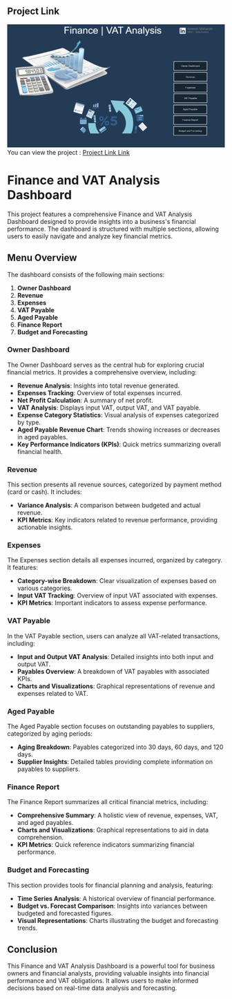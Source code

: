 


## Project Link

![Patient Dashboard](https://github.com/aneesh662/Finance-and-VAT-Analysis/blob/b8eda061d6195df43a639547d5dd2e1997904749/image.JPG)
You can view the project : [Project Link Link](https://app.powerbi.com/view?r=eyJrIjoiNmJlNmMxNDktNzU3My00OGRlLTgwNDAtZDZlZTk1NjM0OTdlIiwidCI6ImRmODY3OWNkLWE4MGUtNDVkOC05OWFjLWM4M2VkN2ZmOTVhMCJ9&pageName=9a16e7fbda5e88ca073b)


# Finance and VAT Analysis Dashboard
This project features a comprehensive Finance and VAT Analysis Dashboard designed to provide insights into a business's financial performance. The dashboard is structured with multiple sections, allowing users to easily navigate and analyze key financial metrics.

## Menu Overview

The dashboard consists of the following main sections:

1. **Owner Dashboard**
2. **Revenue**
3. **Expenses**
4. **VAT Payable**
5. **Aged Payable**
6. **Finance Report**
7. **Budget and Forecasting**

### Owner Dashboard

The Owner Dashboard serves as the central hub for exploring crucial financial metrics. It provides a comprehensive overview, including:

- **Revenue Analysis**: Insights into total revenue generated.
- **Expenses Tracking**: Overview of total expenses incurred.
- **Net Profit Calculation**: A summary of net profit.
- **VAT Analysis**: Displays input VAT, output VAT, and VAT payable.
- **Expense Category Statistics**: Visual analysis of expenses categorized by type.
- **Aged Payable Revenue Chart**: Trends showing increases or decreases in aged payables.
- **Key Performance Indicators (KPIs)**: Quick metrics summarizing overall financial health.

### Revenue

This section presents all revenue sources, categorized by payment method (card or cash). It includes:

- **Variance Analysis**: A comparison between budgeted and actual revenue.
- **KPI Metrics**: Key indicators related to revenue performance, providing actionable insights.

### Expenses

The Expenses section details all expenses incurred, organized by category. It features:

- **Category-wise Breakdown**: Clear visualization of expenses based on various categories.
- **Input VAT Tracking**: Overview of input VAT associated with expenses.
- **KPI Metrics**: Important indicators to assess expense performance.

### VAT Payable

In the VAT Payable section, users can analyze all VAT-related transactions, including:

- **Input and Output VAT Analysis**: Detailed insights into both input and output VAT.
- **Payables Overview**: A breakdown of VAT payables with associated KPIs.
- **Charts and Visualizations**: Graphical representations of revenue and expenses related to VAT.

### Aged Payable

The Aged Payable section focuses on outstanding payables to suppliers, categorized by aging periods:

- **Aging Breakdown**: Payables categorized into 30 days, 60 days, and 120 days.
- **Supplier Insights**: Detailed tables providing complete information on payables to suppliers.

### Finance Report

The Finance Report summarizes all critical financial metrics, including:

- **Comprehensive Summary**: A holistic view of revenue, expenses, VAT, and aged payables.
- **Charts and Visualizations**: Graphical representations to aid in data comprehension.
- **KPI Metrics**: Quick reference indicators summarizing financial performance.

### Budget and Forecasting

This section provides tools for financial planning and analysis, featuring:

- **Time Series Analysis**: A historical overview of financial performance.
- **Budget vs. Forecast Comparison**: Insights into variances between budgeted and forecasted figures.
- **Visual Representations**: Charts illustrating the budget and forecasting trends.

## Conclusion

This Finance and VAT Analysis Dashboard is a powerful tool for business owners and financial analysts, providing valuable insights into financial performance and VAT obligations. It allows users to make informed decisions based on real-time data analysis and forecasting.


